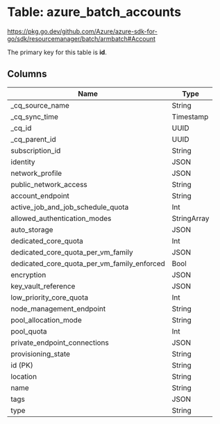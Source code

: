 # Table: azure_batch_accounts

https://pkg.go.dev/github.com/Azure/azure-sdk-for-go/sdk/resourcemanager/batch/armbatch#Account

The primary key for this table is **id**.



## Columns
| Name          | Type          |
| ------------- | ------------- |
|_cq_source_name|String|
|_cq_sync_time|Timestamp|
|_cq_id|UUID|
|_cq_parent_id|UUID|
|subscription_id|String|
|identity|JSON|
|network_profile|JSON|
|public_network_access|String|
|account_endpoint|String|
|active_job_and_job_schedule_quota|Int|
|allowed_authentication_modes|StringArray|
|auto_storage|JSON|
|dedicated_core_quota|Int|
|dedicated_core_quota_per_vm_family|JSON|
|dedicated_core_quota_per_vm_family_enforced|Bool|
|encryption|JSON|
|key_vault_reference|JSON|
|low_priority_core_quota|Int|
|node_management_endpoint|String|
|pool_allocation_mode|String|
|pool_quota|Int|
|private_endpoint_connections|JSON|
|provisioning_state|String|
|id (PK)|String|
|location|String|
|name|String|
|tags|JSON|
|type|String|